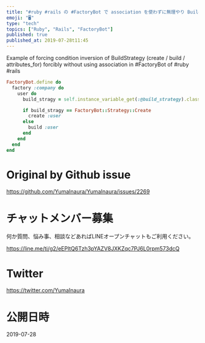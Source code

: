 ```yaml
---
title: "#ruby #rails の #FactoryBot で association を使わずに無理やり BuildStrategy ( cre"
emoji: "🖥"
type: "tech"
topics: ["Ruby", "Rails", "FactoryBot"]
published: true
published_at: 2019-07-28t11:45
---
```


Example of forcing condition inversion of BuildStrategy (create / build / attributes_for) forcibly without using association in #FactoryBot of #ruby #rails


```rb
FactoryBot.define do
  factory :company do
    user do
      build_stragy = self.instance_variable_get(:@build_strategy).class

      if build_stragy == FactoryBot::Strategy::Create
        create :user
      else
        build :user
      end
    end
  end
end
```


# Original by Github issue

https://github.com/YumaInaura/YumaInaura/issues/2269








<!-- Update From Qiita API -->

# チャットメンバー募集


何か質問、悩み事、相談などあればLINEオープンチャットもご利用ください。

https://line.me/ti/g2/eEPltQ6Tzh3pYAZV8JXKZqc7PJ6L0rpm573dcQ





# Twitter


https://twitter.com/YumaInaura


<!-- Update From Qiita API -->



# 公開日時

2019-07-28
